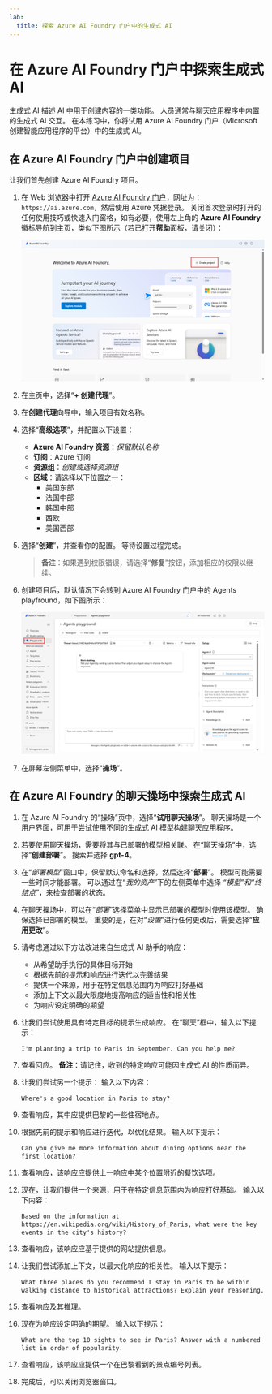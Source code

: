 ```yaml
---
lab:
  title: 探索 Azure AI Foundry 门户中的生成式 AI
---
```


# 在 Azure AI Foundry 门户中探索生成式 AI

生成式 AI 描述 AI 中用于创建内容的一类功能。 人员通常与聊天应用程序中内置的生成式 AI 交互。 在本练习中，你将试用 Azure AI Foundry 门户（Microsoft 创建智能应用程序的平台）中的生成式 AI。 

## 在 Azure AI Foundry 门户中创建项目

让我们首先创建 Azure AI Foundry 项目。

1. 在 Web 浏览器中打开 [Azure AI Foundry 门户](https://ai.azure.com)，网址为：`https://ai.azure.com`，然后使用 Azure 凭据登录。 关闭首次登录时打开的任何使用技巧或快速入门窗格，如有必要，使用左上角的 **Azure AI Foundry** 徽标导航到主页，类似下图所示（若已打开**帮助**面板，请关闭）：

    ![Azure AI Foundry 主页的屏幕截图，显示已选择“创建代理”。](./media/azure-ai-foundry-home-page.png)

1. 在主页中，选择“**+ 创建代理**”。

1. 在**创建代理**向导中，输入项目有效名称。 

1. 选择“**高级选项**”，并配置以下设置：
    - **Azure AI Foundry 资源**：*保留默认名称*
    - **订阅**：Azure 订阅
    - **资源组**：*创建或选择资源组*
    - **区域**：请选择以下位置之一：
        * 美国东部
        * 法国中部
        * 韩国中部
        * 西欧
        * 美国西部

1. 选择“**创建**”，并查看你的配置。 等待设置过程完成。

    >**备注**：如果遇到权限错误，请选择“**修复**”按钮，添加相应的权限以继续。

1. 创建项目后，默认情况下会转到 Azure AI Foundry 门户中的 Agents playfround，如下图所示：

    ![Azure AI Foundry 门户中 Azure AI 项目详细信息的屏幕截图。](./media/ai-foundry-project-2.png)

1. 在屏幕左侧菜单中，选择“**操场**”。

## 在 Azure AI Foundry 的聊天操场中探索生成式 AI

1. 在 Azure AI Foundry 的“操场”页中，选择“**试用聊天操场**”。 聊天操场是一个用户界面，可用于尝试使用不同的生成式 AI 模型构建聊天应用程序。  

1. 若要使用聊天操场，需要将其与已部署的模型相关联。 在“聊天操场”中，选择“**创建部署**”。 搜索并选择 **gpt-4**。 

1. 在“*部署模型*”窗口中，保留默认命名和选择，然后选择“**部署**”。 模型可能需要一些时间才能部署。 可以通过在“*我的资产*”下的左侧菜单中选择 *“模型”和“终结点”*，来检查部署的状态。
1. 在聊天操场中，可以在“*部署*”选择菜单中显示已部署的模型时使用该模型。 确保选择已部署的模型。 重要的是，在对“*设置*”进行任何更改后，需要选择“**应用更改**”。 

1. 请考虑通过以下方法改进来自生成式 AI 助手的响应：
    - 从希望助手执行的具体目标开始
    - 根据先前的提示和响应进行迭代以完善结果
    - 提供一个来源，用于在特定信息范围内为响应打好基础
    - 添加上下文以最大限度地提高响应的适当性和相关性
    - 为响应设定明确的期望

1. 让我们尝试使用具有特定目标的提示生成响应。 在“聊天”框中，输入以下提示：

    ```prompt
    I'm planning a trip to Paris in September. Can you help me?
    ```

1. 查看回应。 **备注**：请记住，收到的特定响应可能因生成式 AI 的性质而异。
 
1. 让我们尝试另一个提示： 输入以下内容：

    ```prompt
    Where's a good location in Paris to stay? 
    ```

1. 查看响应，其中应提供巴黎的一些住宿地点。

1. 根据先前的提示和响应进行迭代，以优化结果。 输入以下提示：
    
    ```prompt
    Can you give me more information about dining options near the first location?
    ``` 

1. 查看响应，该响应应提供上一响应中某个位置附近的餐饮选项。 

1. 现在，让我们提供一个来源，用于在特定信息范围内为响应打好基础。 输入以下内容： 
    
    ```prompt
    Based on the information at https://en.wikipedia.org/wiki/History_of_Paris, what were the key events in the city's history?
    ```

1. 查看响应，该响应应基于提供的网站提供信息。 

1. 让我们尝试添加上下文，以最大化响应的相关性。 输入以下提示： 

    ```prompt
    What three places do you recommend I stay in Paris to be within walking distance to historical attractions? Explain your reasoning.
    ```

1. 查看响应及其推理。  

1. 现在为响应设定明确的期望。 输入以下提示：
    
    ```prompt
    What are the top 10 sights to see in Paris? Answer with a numbered list in order of popularity.
    ```

1. 查看响应，该响应应提供一个在巴黎看到的景点编号列表。

1. 完成后，可以关闭浏览器窗口。
